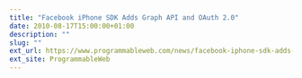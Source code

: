 ```yaml
---
title: "Facebook iPhone SDK Adds Graph API and OAuth 2.0"
date: 2010-08-17T15:00:00+01:00
description: ""
slug: ""
ext_url: https://www.programmableweb.com/news/facebook-iphone-sdk-adds-graph-api-and-oauth-2.0/2010/08/17
ext_site: ProgrammableWeb
---
```

